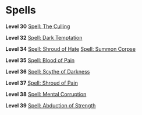 <!-- TITLE: Grim Reaper -->
<!-- SUBTITLE: Needs Better Description!  I guides the deadzors people to mordor!  -->

# Spells
**Level 30**
[Spell: The Culling](spell-the-culling)

**Level 32**
[Spell: Dark Temptation](spell-dark-temptation)

**Level 34**
[Spell: Shroud of Hate](spell-shroud-of-hate)
[Spell: Summon Corpse](spell-summon-corpse)

**Level 35**
[Spell: Blood of Pain](spell-blood-of-pain)

**Level 36**
[Spell: Scythe of Darkness](spell-scythe-of-darkness)

**Level 37**
[Spell: Shroud of Pain](spell-shroud-of-pain)

**Level 38**
[Spell: Mental Corruption](spell-mental-corruption)

**Level 39**
[Spell: Abduction of Strength](spell-abduction-of-strength)